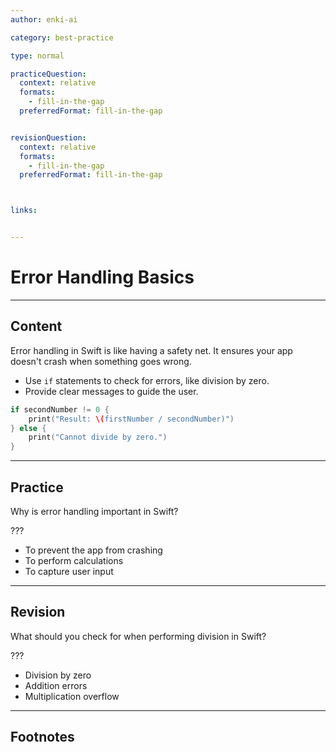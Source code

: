 ```yaml
---
author: enki-ai

category: best-practice

type: normal

practiceQuestion:
  context: relative
  formats:
    - fill-in-the-gap
  preferredFormat: fill-in-the-gap


revisionQuestion:
  context: relative
  formats:
    - fill-in-the-gap
  preferredFormat: fill-in-the-gap



links:


---
```


# Error Handling Basics

---
## Content

Error handling in Swift is like having a safety net. It ensures your app doesn't crash when something goes wrong.

- Use `if` statements to check for errors, like division by zero.
- Provide clear messages to guide the user.

```swift
if secondNumber != 0 {
    print("Result: \(firstNumber / secondNumber)")
} else {
    print("Cannot divide by zero.")
}
```


---
## Practice

Why is error handling important in Swift?

???

- To prevent the app from crashing
- To perform calculations
- To capture user input


---
## Revision

What should you check for when performing division in Swift?

???

- Division by zero
- Addition errors
- Multiplication overflow


---
## Footnotes


